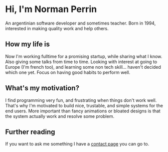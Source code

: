 # Hi, I'm Norman Perrin
An argentinian software developer and sometimes teacher.
Born in 1994, interested in making quality work and help others.

## How my life is
Now I'm working fulltime for a promising startup, while sharing what I know. Also giving some talks from time to time.
Looking with interest at going to Europe (I'm french too), and learning some non tech skill... haven't decided which one yet.
Focus on having good habits to perform well.

## What's my motivation?
I find programming very fun, and frustrating when things don't work well.
That's why I'm motivated to build nice, trustable, and simple systems for the end users.
More important than fancy animations or bloated designs is that the system actually work and resolve some problem.

## Further reading
If you want to ask me something I have a [contact page](/contact.html) you can go to.
